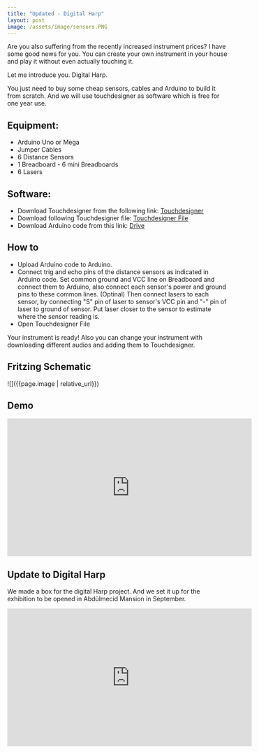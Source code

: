 ```yaml
---
title: "Updated - Digital Harp"
layout: post
image: /assets/image/sensors.PNG
---
```


Are you also suffering from the recently increased instrument prices? I have some good news for you. You can create your own instrument in your house and play it without even actually touching it.

Let me introduce you. Digital Harp.


You just need to buy some cheap sensors, cables and Arduino to build it from scratch. And we will use touchdesigner as software which is free for one year use. 

## Equipment:

- Arduino Uno or Mega
- Jumper Cables
- 6 Distance Sensors
- 1 Breadboard - 6 mini Breadboards
- 6 Lasers

## Software:

- Download Touchdesigner from the following link: [Touchdesigner](https://derivative.ca/download)
- Download following Touchdesigner file: [Touchdesigner File](https://drive.google.com/file/d/1In5s2i8YnAJlYcHDJ-aQ6-LN8U3ebDIz/view?usp=sharing)
- Download Arduino code from this link: [Drive](https://drive.google.com/file/d/1bU3dXInk-xQx-2WQWLa_MC2hVSN-eUcG/view?usp=sharing)

## How to

- Upload Arduino code to Arduino. 
- Connect trig and echo pins of the distance sensors as indicated in Arduino code. Set common ground and VCC line on Breadboard and connect them to Arduino, also connect each sensor's power and ground pins to these common lines. (Optinal) Then connect lasers to each sensor, by connecting "S" pin of laser to sensor's VCC pin and "-" pin of laser to ground of sensor. Put laser closer to the sensor to estimate where the sensor reading is. 
- Open Touchdesigner File

Your instrument is ready! Also you can change your instrument with downloading different audios and adding them to Touchdesigner.

## Fritzing Schematic 

![]({{page.image | relative_url}})


## Demo


<iframe width="560" height="315" src="https://www.youtube.com/embed/gESEOpzK2Sk" title="YouTube video player" frameborder="0" allow="accelerometer; autoplay; clipboard-write; encrypted-media; gyroscope; picture-in-picture" allowfullscreen></iframe>

## Update to Digital Harp

We made a box for the digital Harp project. And we set it up  for the exhibition to be opened in Abdülmecid Mansion in September.


 <iframe width="560" height="315" src="https://www.youtube.com/embed/_dfrmWjgpa8" title="YouTube video player" frameborder="0" allow="accelerometer; autoplay; clipboard-write; encrypted-media; gyroscope; picture-in-picture" allowfullscreen></iframe>

